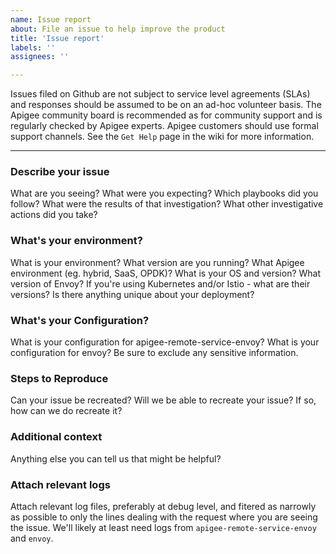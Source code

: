 ```yaml
---
name: Issue report
about: File an issue to help improve the product
title: 'Issue report'
labels: ''
assignees: ''

---
```


Issues filed on Github are not subject to service level agreements (SLAs) and responses should be
assumed to be on an ad-hoc volunteer basis. The Apigee community board is recommended as for
community support and is regularly checked by Apigee experts. Apigee customers should use formal 
support channels. See the `Get Help` page in the wiki for more information.

---
### Describe your issue
What are you seeing?
What were you expecting?
Which playbooks did you follow?
What were the results of that investigation?
What other investigative actions did you take?

### What's your environment?
What is your environment?
What version are you running?
What Apigee environment (eg. hybrid, SaaS, OPDK)?
What is your OS and version?
What version of Envoy?
If you're using Kubernetes and/or Istio - what are their versions?
Is there anything unique about your deployment?

### What's your Configuration?
What is your configuration for apigee-remote-service-envoy?
What is your configuration for envoy?
Be sure to exclude any sensitive information.

### Steps to Reproduce
Can your issue be recreated?
Will we be able to recreate your issue?
If so, how can we do recreate it?

### Additional context
Anything else you can tell us that might be helpful?

### Attach relevant logs
Attach relevant log files, preferably at debug level, and fitered as narrowly as possible
to only the lines dealing with the request where you are seeing the issue.
We'll likely at least need logs from `apigee-remote-service-envoy` and `envoy`.
